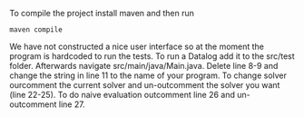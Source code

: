 To compile the project install maven and then run 
```
maven compile
```
We have not constructed a nice user interface so at the moment the program is hardcoded to run the tests. 
To run a Datalog add it to the src/test folder. 
Afterwards navigate src/main/java/Main.java. Delete line 8-9 and change the string in line 11 to the name of your program. 
To change solver ourcomment the current solver and un-outcomment the solver you want (line 22-25).
To do naive evaluation outcomment line 26 and un-outcomment line 27.
